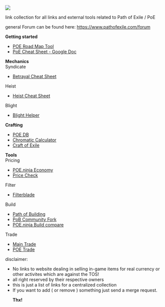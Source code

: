   <html>
<a href="http://pathofexile.com/">
  <img src="https://web.poecdn.com/image/layout/echoesoftheatlaslogo.png">
</a>

link collection for all links and external tools related to Path of Exile / PoE

general Forum can be found here: https://www.pathofexile.com/forum


<strong>Getting started</strong><br/>
<ul>
  <li><a href="https://poe-roadmap.com/"> POE Road Map Tool </a></li>
  <li><a href="https://docs.google.com/spreadsheets/d/1fIs8sdvgZG7iVouPdtFkbRx5kv55_xVja8l19yubyRU/htmlview?pru=AAABdzsP-2o*mj3Re8pfXmkmfh0yzzg91Q#gid=1995599043">PoE Cheat Sheet - Google Doc</a></li>
  </ul>

<strong>Mechanics</strong><br/>
Syndicate
<ul>
  <li><a href="https://poetools.github.io/BetrayalCheatSheet/"> Betrayal Cheat Sheet</a></li>
  </ul>

Heist
<ul> 
  <li><a href="https://old.reddit.com/r/pathofexile/comments/jgec5u/heist_cheat_sheet_final_all_in_one_edition/">Heist Cheat Sheet</a></li>
  </ul>

Blight
<ul>
  <li><a href="https://blight.raelys.com/">Blight Helper</a></li>
</ul>

<strong>Crafting</strong><br/>
 <ul>
  <li><a href="https://poedb.tw/us/mod.php">POE DB</a></li>
  <li><a href="https://siveran.github.io/calc.html">Chromatic Calculator</a></li>
  <li><a href="https://www.craftofexile.com/">Craft of Exile</a></li>
  </ul>

<strong>Tools</strong><br/>
Pricing
<ul>
  <li><a href="https://poe.ninja/">POE.ninja Economy</a></li>
  <li><a href="https://www.poeprices.info/">Price Check</a></li>
  </ul>

Filter
<ul>
  <li><a href="https://www.filterblade.xyz/">Filterblade</a></li>
 </ul> 
Build
<ul>
  <li><a href="https://github.com/Openarl/PathOfBuilding/">Path of Building</a></li>
    <li><a href="https://pathofbuilding.community/">PoB Community Fork</a></li>
    <li><a href="https://poe.ninja/challenge/builds">POE.ninja Build compare</a></li>
</ul>

Trade
<ul><li><a href="https://www.pathofexile.com/trade">Main Trade</a></li>
  <li><a href="https://poe.trade/">POE Trade </a></li>
  </ul>

<div>
  disclaimer: 
  <ul><li>No links to website dealing in selling in-game items for real currency or other activites which are against the TOS!</li>
    <li>all right reserved by their respective owners</li>
    <li>this is just a list of links for a centralized collection</li>
    <li>If you want to add ( or remove ) something just send a merge request.</li>
  
  <b>Thx!</b> 
  </div>
</html>
